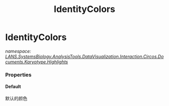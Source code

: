 ﻿---
title: IdentityColors
---

# IdentityColors
_namespace: [LANS.SystemsBiology.AnalysisTools.DataVisualization.Interaction.Circos.Documents.Karyotype.Highlights](N-LANS.SystemsBiology.AnalysisTools.DataVisualization.Interaction.Circos.Documents.Karyotype.Highlights.html)_





### Properties

#### Default
默认的颜色

